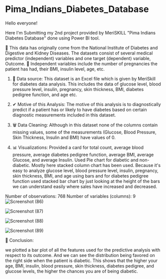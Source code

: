 # Pima_Indians_Diabetes_Database

Hello everyone!

Here I'm Submitting my 2nd project provided by MeriSKILL "Pima Indians Diabetes Database" done using Power BI tool.

📌 This data has originally come from the National Institute of Diabetes and Digestive and Kidney Diseases. The datasets consist of several medical predictor (independent) variables and one target (dependent) variable, Outcome.
📌 Independent variables include the number of pregnancies the patient has had, their BMI, insulin level, age, etc.

1. 📁 Data source: This dataset is an Excel file which is given by MeriSkill for diabetes data analysis. This includes the data of glucose level, blood pressure level, insulin, pregnancy, skin thickness, BMI, diabetes pedigree function, and age etc.

2. ✔ Motive of this Analysis: The motive of this analysis is to diagnostically predict if a patient has or likely to have diabetes based on certain diagnostic measurements included in this dataset.

3. 🗑 Data Cleaning: Although in this dataset none of the columns contain missing values, some of the measurements (Glucose, Blood Pressure, Skin Thickness, Insulin and BMI) have values of 0.

4. 📊 Visualizations: Provided a card for total count, average blood pressure, average diabetes pedigree function, average BMI, average Glucose, and average Insulin. Used Pie chart for diabetic and non-diabetic. Mostly here stacked column chart has been used. Because it's easy to analyze glucose level, blood pressure level, insulin, pregnancy, skin thickness, BMI, and age using bars and for diabetes pedigree function used stacked bar chart by just looking at the height of the bars we can understand easily where sales have increased and decreased.

Number of observations: 768
Number of variables (columns): 9
![Screenshot (86)](https://github.com/AnuskaSahu1996/Pima_Indians_Diabetes_Database/assets/144818919/a71176bf-b1e1-4c24-a798-6cfb760e42b9)

![Screenshot (87)](https://github.com/AnuskaSahu1996/Pima_Indians_Diabetes_Database/assets/144818919/740e5c15-9860-4cc5-803f-fb2ffd37e4b8)

![Screenshot (88)](https://github.com/AnuskaSahu1996/Pima_Indians_Diabetes_Database/assets/144818919/cd687c80-9660-454a-934f-981e9bd4cb02)

![Screenshot (89)](https://github.com/AnuskaSahu1996/Pima_Indians_Diabetes_Database/assets/144818919/d6b14c25-c480-47bd-8ad8-a68176b7dc64)


📢 Conclusion:

we plotted a bar plot of all the features used for the predictive analysis with respect to its outcome. And we can see the distribution being favored on the right side when the patient is diabetic. This shows that the higher your age, BMI, insulin, blood pressure, skin thickness, diabetes pedigree, and glucose levels, the higher the chances you are of being diabetic.

